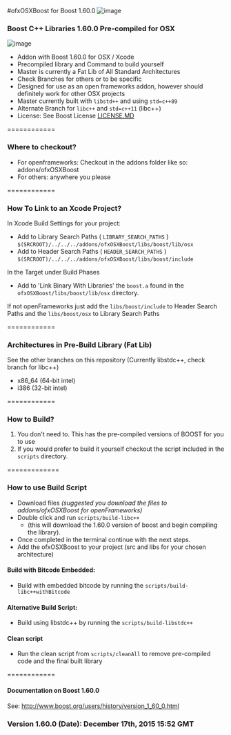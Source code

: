 #ofxOSXBoost for Boost 1.60.0  ![image](https://travis-ci.org/danoli3/ofxOSXBoost.svg?branch=master)

### Boost C++ Libraries 1.60.0 Pre-compiled for OSX
![image](https://github.com/danoli3/ofxOSXBoost/blob/master/ofxaddons_thumbnail.png)

- Addon with Boost 1.60.0 for OSX / Xcode 
- Precompiled library and Command to build yourself
- Master is currently a Fat Lib of All Standard Architectures
- Check Branches for others or to be specific 
- Designed for use as an open frameworks addon, however should definitely work for other OSX projects
- Master currently built with ```libstd++``` and using ```std=c++89```
- Alternate Branch for ```libc++``` and ```std=c++11``` (libc++)
- License: See Boost License [LICENSE.MD](https://github.com/danoli3/ofxOSXBoost/blob/master/LICENSE.md)

============


### Where to checkout?

- For openframeworks: Checkout in the addons folder like so: addons/ofxOSXBoost
- For others: anywhere you please



============

### How To Link to an Xcode Project?

In Xcode Build Settings for your project:

- Add to Library Search Paths ( ```LIBRARY_SEARCH_PATHS``` ) ```$(SRCROOT)/../../../addons/ofxOSXBoost/libs/boost/lib/osx ```
- Add to Header Search Paths ( ```HEADER_SEARCH_PATHS``` )  
```$(SRCROOT)/../../../addons/ofxOSXBoost/libs/boost/include ```

In the Target under Build Phases
- Add to 'Link Binary With Libraries' the ```boost.a``` found in the ```ofxOSXBoost/libs/boost/lib/osx``` directory.

If not openFrameworks just add the ``` libs/boost/include ``` to Header Search Paths and the  ``` libs/boost/osx ``` to Library Search Paths



============

### Architectures in Pre-Build Library (Fat Lib)
See the other branches on this repository (Currently libstdc++, check branch for libc++)

- x86_64 (64-bit intel)
- i386 (32-bit intel)

============


### How to Build?

1. You don't need to. This has the pre-compiled versions of BOOST for you to use
2. If you would prefer to build it yourself checkout the script included in the ``` scripts ``` directory.


=============

### How to use Build Script

- Download files *(suggested you download the files to addons/ofxOSXBoost for openFrameworks)*
- Double click and run ```scripts/build-libc++``` 
	- (this will download the 1.60.0 version of boost and begin compiling the library).
- Once completed in the terminal continue with the next steps.
- Add the ofxOSXBoost to your project (src and libs for your chosen architecture)

#### Build with Bitcode Embedded:
- Build with embedded bitcode by running the ```scripts/build-libc++withBitcode```


#### Alternative Build Script:
- Build using libstdc++ by running the ```scripts/build-libstdc++```

#### Clean script
- Run the clean script from ```scripts/cleanAll``` to remove pre-compiled code and the final built library



============

#### Documentation on Boost 1.60.0


See: http://www.boost.org/users/history/version_1_60_0.html


### Version 1.60.0 (Date): December 17th, 2015 15:52 GMT

